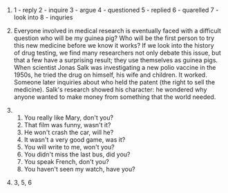 1.
    1 - reply
    2 - inquire
    3 - argue
    4 - questioned
    5 - replied
    6 - quarelled
    7 - look into
    8 - inquries

2.
    Everyone involved in medical research is eventually faced with a difficult question who will be my guinea pig? Who will be the first person to try this new medicine before we know it works?
    If we look into the history of drug testing, we find many researchers not only debate this issue, but that a few have a surprising result; they use themselves as guinea pigs.
    When scientist Jonas Salk was investigating a new polio vaccine in the 1950s, he tried the drug on himself, his wife and children. It worked. Someone later inquiries about who held the patent (the right to sell the medicine). Salk's research showed his character: he wondered why anyone wanted to make money from something that the world needed.

4.
    1. You really like Mary, don't you?
    2. That film was funny, wasn't it?
    3. He won't crash the car, will he?
    4. It wasn't a very good game, was it?
    5. You will write to me, won't you?
    6. You didn't miss the last bus, did you?
    7. You speak French, don't you?
    8. You haven't seen my watch, have you?

5.
    3, 5, 6
